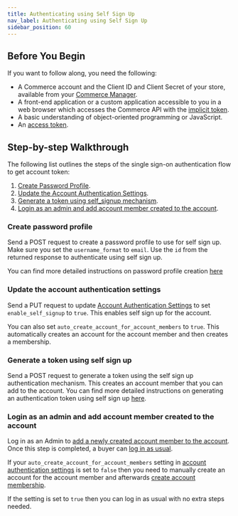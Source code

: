 ```yaml
---
title: Authenticating using Self Sign Up
nav_label: Authenticating using Self Sign Up
sidebar_position: 60
---
```


## Before You Begin

If you want to follow along, you need the following:

- A Commerce account and the Client ID and Client Secret of your store, available from your [Commerce Manager](/docs/getting-started/cm-overview).
- A front-end application or a custom application accessible to you in a web browser which accesses the Commerce API with the [implicit token](/docs/authentication/Tokens/implicit-token).
- A basic understanding of object-oriented programming or JavaScript.
- An [access token](/docs/api-overview/your-first-api-request#get-an-access-token).

## Step-by-step Walkthrough

The following list outlines the steps of the single sign-on authentication flow to get account token:
1. [Create Password Profile](#create-password-profile). 
2. [Update the Account Authentication Settings](#update-the-account-authentication-settings).
3. [Generate a token using self_signup mechanism](#generate-a-token-using-self-signup-mechanism).
4. [Login as an admin and add account member created to the account](#login-as-an-admin-and-add-account-member-created-to-the-account).

### Create password profile

Send a POST request to create a password profile to use for self sign up. Make sure you set the `username_format` to `email`.
Use the `id` from the returned response to authenticate using self sign up.

You can find more detailed instructions on password profile creation [here](/docs/authentication/single-sign-on/password-profiles-api/create-a-password-profile)

### Update the account authentication settings

Send a PUT request to update [Account Authentication Settings](/docs/authentication/account-authentication-settings) to set `enable_self_signup` to `true`. This enables self sign up for the account.

You can also set `auto_create_account_for_account_members` to `true`. This automatically creates an account for the account member and then creates a membership. 

### Generate a token using self sign up

Send a POST request to generate a token using the self sign up authentication mechanism. This creates an account member that you can add to the account.
You can find more detailed instructions on generating an authentication token using self sign up [here](/docs/accounts/account-management-authentication/account-management-authentication-api/self-sign-up).

### Login as an admin and add account member created to the account

Log in as an Admin to [add a newly created account member to the account](/docs/accounts/using-account-membership-api/create-an-account-membership). Once this step is completed, a buyer can [log in as usual](/docs/authentication/Tokens/account-management-authentication-token). 

If your `auto_create_account_for_account_members` setting in [account authentication settings](/docs/authentication/account-authentication-settings) is set to `false` then you need to manually create an account for the account member and afterwards [create account membership](/docs/accounts/using-account-membership-api/create-an-account-membership). 

If the setting is set to `true` then you can log in as usual with no extra steps needed.
